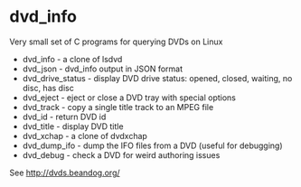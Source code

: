 dvd_info
=========

Very small set of C programs for querying DVDs on Linux

* dvd_info - a clone of lsdvd
* dvd_json - dvd_info output in JSON format
* dvd_drive_status - display DVD drive status: opened, closed, waiting, no disc, has disc
* dvd_eject - eject or close a DVD tray with special options
* dvd_track - copy a single title track to an MPEG file
* dvd_id - return DVD id
* dvd_title - display DVD title
* dvd_xchap - a clone of dvdxchap
* dvd_dump_ifo - dump the IFO files from a DVD (useful for debugging)
* dvd_debug - check a DVD for weird authoring issues

See http://dvds.beandog.org/
